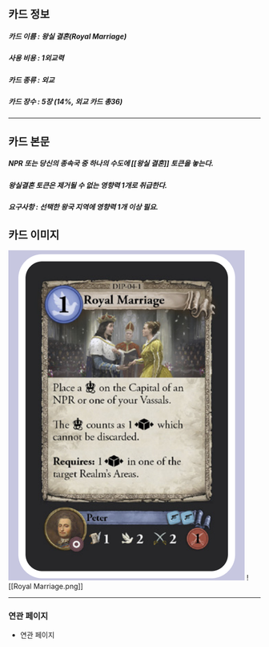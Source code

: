 ## 카드 정보
##### 카드 이름 : 왕실 결혼(Royal Marriage)
##### 사용 비용 : 1외교력
##### 카드 종류 : 외교
##### 카드 장수 : 5장 (14%, 외교 카드 총36)
---
## 카드 본문
##### NPR 또는 당신의 종속국 중 하나의 수도에 [[왕실 결혼]] 토큰을 놓는다.
##### 왕실결혼 토큰은 제거될 수 없는 영향력 1개로 취급한다.
##### *요구사항* : 선택한 왕국 지역에 영향력 1개 이상 필요.
## 카드 이미지
<img src="\Assets\Royal Marriage.png"/>
![[Royal Marriage.png]]

--- 

### 연관 페이지
- 연관 페이지
